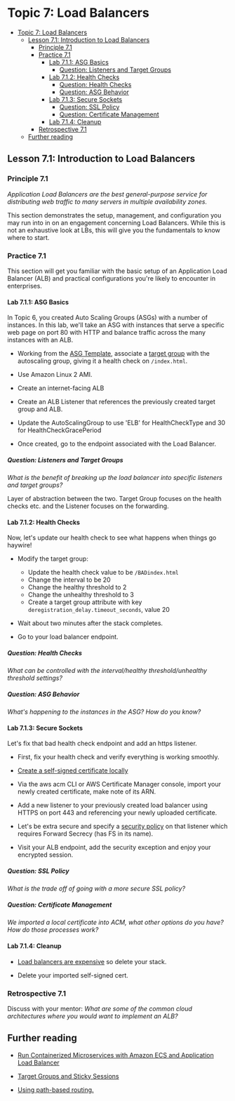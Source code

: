 # Topic 7: Load Balancers

<!-- TOC -->

- [Topic 7: Load Balancers](#topic-7-load-balancers)
  - [Lesson 7.1: Introduction to Load Balancers](#lesson-71-introduction-to-load-balancers)
    - [Principle 7.1](#principle-71)
    - [Practice 7.1](#practice-71)
      - [Lab 7.1.1: ASG Basics](#lab-711-asg-basics)
        - [Question: Listeners and Target Groups](#question-listeners-and-target-groups)
      - [Lab 7.1.2: Health Checks](#lab-712-health-checks)
        - [Question: Health Checks](#question-health-checks)
        - [Question: ASG Behavior](#question-asg-behavior)
      - [Lab 7.1.3: Secure Sockets](#lab-713-secure-sockets)
        - [Question: SSL Policy](#question-ssl-policy)
        - [Question: Certificate Management](#question-certificate-management)
      - [Lab 7.1.4: Cleanup](#lab-714-cleanup)
    - [Retrospective 7.1](#retrospective-71)
  - [Further reading](#further-reading)

<!-- /TOC -->

## Lesson 7.1: Introduction to Load Balancers

### Principle 7.1

*Application Load Balancers are the best general-purpose service for
distributing web traffic to many servers in multiple availability
zones.*

This section demonstrates the setup, management, and configuration you
may run into in on an engagement concerning Load Balancers. While this
is not an exhaustive look at LBs, this will give you the fundamentals to
know where to start.

### Practice 7.1

This section will get you familiar with the basic setup of an
Application Load Balancer (ALB) and practical configurations you're
likely to encounter in enterprises.

#### Lab 7.1.1: ASG Basics

In Topic 6, you created Auto Scaling Groups (ASGs) with a number of
instances. In this lab, we'll take an ASG with instances that serve a
specific web page on port 80 with HTTP and balance traffic across the
many instances with an ALB.

- Working from the [ASG Template](https://github.com/stelligent/stelligent-u/blob/master/07-load-balancing/asg_example.yaml),
  associate a [target group](https://docs.aws.amazon.com/AWSCloudFormation/latest/UserGuide/aws-resource-elasticloadbalancingv2-targetgroup.html)
  with the autoscaling group, giving it a health check on `/index.html`.
- Use  Amazon Linux 2 AMI. 

- Create an internet-facing ALB

- Create an ALB Listener that references the previously created target
  group and ALB.

- Update the AutoScalingGroup to use 'ELB' for HealthCheckType and 30
  for HealthCheckGracePeriod

- Once created, go to the endpoint associated with the Load Balancer.

##### Question: Listeners and Target Groups

_What is the benefit of breaking up the load balancer into specific listeners
and target groups?_

Layer of abstraction between the two. Target Group focuses on the health checks etc. and the Listener focuses on the forwarding.

#### Lab 7.1.2: Health Checks

Now, let's update our health check to see what happens when things go
haywire!

- Modify the target group:

  - Update the health check value to be `/BADindex.html`
  - Change the interval to be 20
  - Change the healthy threshold to 2
  - Change the unhealthy threshold to 3
  - Create a target group attribute with key
    `deregistration_delay.timeout_seconds`, value 20

- Wait about two minutes after the stack completes.

- Go to your load balancer endpoint.

##### Question: Health Checks

_What can be controlled with the interval/healthy threshold/unhealthy threshold
settings?_

##### Question: ASG Behavior

_What's happening to the instances in the ASG? How do you know?_

#### Lab 7.1.3: Secure Sockets

Let's fix that bad health check endpoint and add an https listener.

- First, fix your health check and verify everything is working
  smoothly.

- [Create a self-signed certificate locally](https://www.ibm.com/support/knowledgecenter/SSMNED_5.0.0/com.ibm.apic.cmc.doc/task_apionprem_gernerate_self_signed_openSSL.html)

- Via the aws acm CLI or AWS Certificate Manager console, import your
  newly created certificate, make note of its ARN.

- Add a new listener to your previously created load balancer using
  HTTPS on port 443 and referencing your newly uploaded certificate.

- Let's be extra secure and specify a [security policy](https://docs.aws.amazon.com/elasticloadbalancing/latest/application/create-https-listener.html#describe-ssl-policies)
  on that listener which requires Forward Secrecy (has FS in its
  name).

- Visit your ALB endpoint, add the security exception and enjoy your
  encrypted session.

##### Question: SSL Policy

_What is the trade off of going with a more secure SSL policy?_

##### Question: Certificate Management

_We imported a local certificate into ACM, what other options do you have? How
do those processes work?_

#### Lab 7.1.4: Cleanup

- [Load balancers are expensive](https://aws.amazon.com/elasticloadbalancing/pricing/)
  so delete your stack.

- Delete your imported self-signed cert.

### Retrospective 7.1

Discuss with your mentor: *What are some of the common cloud architectures
where you would want to implement an ALB?*

## Further reading

- [Run Containerized Microservices with Amazon ECS and Application Load Balancer](https://aws.amazon.com/blogs/compute/microservice-delivery-with-amazon-ecs-and-application-load-balancers/)

- [Target Groups and Sticky Sessions](https://docs.aws.amazon.com/elasticloadbalancing/latest/application/load-balancer-target-groups.html)

- [Using path-based routing.](https://docs.aws.amazon.com/elasticloadbalancing/latest/application/tutorial-load-balancer-routing.html)
